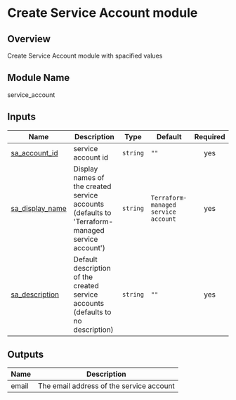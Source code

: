 <!-- BEGIN_TF_DOCS -->
# Create Service Account module

## Overview

Create Service Account module with spacified values

## Module Name
service_account

## Inputs

| Name | Description | Type | Default | Required |
|------|-------------|------|---------|:--------:|
| <a name="sa_account_id"></a> [sa_account_id](#sa_account_id) |service account id| `string` |`""`| yes |
| <a name="sa_display_name"></a> [sa_display_name](#sa_display_name) | Display names of the created service accounts (defaults to 'Terraform-managed service account') | `string` |`Terraform-managed service account`| yes |
| <a name="sa_description"></a> [sa_description](#sa_description) |Default description of the created service accounts (defaults to no description) | `string` |`""`| yes |

## Outputs

| Name | Description |
|------|-------------|
| email| The email address of the service account|


<!-- END_TF_DOCS -->